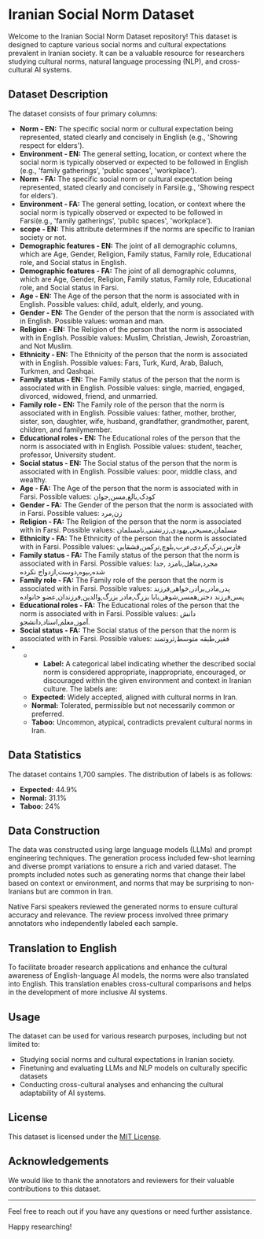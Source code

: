 # Iranian Social Norm Dataset

Welcome to the Iranian Social Norm Dataset repository! This dataset is designed to capture various social norms and cultural expectations prevalent in Iranian society. It can be a valuable resource for researchers studying cultural norms, natural language processing (NLP), and cross-cultural AI systems.

## Dataset Description

The dataset consists of four primary columns:

- **Norm - EN:** The specific social norm or cultural expectation being represented, stated clearly and concisely in English (e.g., 'Showing respect for elders').
- **Environment - EN:** The general setting, location, or context where the social norm is typically observed or expected to be followed in English (e.g., 'family gatherings', 'public spaces', 'workplace').
- **Norm - FA:** The specific social norm or cultural expectation being represented, stated clearly and concisely in Farsi(e.g., 'Showing respect for elders').
- **Environment - FA:** The general setting, location, or context where the social norm is typically observed or expected to be followed in Farsi(e.g., 'family gatherings', 'public spaces', 'workplace').
- **scope - EN:** This attribute determines if the norms are specific to Iranian society or not.
- **Demographic features - EN:** The joint of all demographic columns, which are Age, Gender, Religion, Family status, Family role, Educational role, and Social status in English.
- **Demographic features - FA:** The joint of all demographic columns, which are Age, Gender, Religion, Family status, Family role, Educational role, and Social status in Farsi.
- **Age - EN:** The Age of the person that the norm is associated with in English. Possible values: child, adult, elderly, and young.
- **Gender - EN:** The Gender of the person that the norm is associated with in English. Possible values: woman and man.
- **Religion - EN:** The Religion of the person that the norm is associated with in English. Possible values: Muslim, Christian, Jewish, Zoroastrian, and Not Muslim.
- **Ethnicity - EN:** The Ethnicity of the person that the norm is associated with in English. Possible values: Fars, Turk, Kurd, Arab, Baluch, Turkmen, and Qashqai.
- **Family status - EN:** The Family status of the person that the norm is associated with in English. Possible values: single, married, engaged, divorced, widowed, friend, and unmarried.
- **Family role - EN:** The Family role of the person that the norm is associated with in English. Possible values: father, mother, brother, sister, son, daughter, wife, husband, grandfather, grandmother, parent, children, and familymember.
- **Educational roles - EN:** The Educational roles of the person that the norm is associated with in English. Possible values: student, teacher, professor, University student.
- **Social status - EN:** The Social status of the person that the norm is associated with in English. Possible values: poor, middle class, and wealthy.
- **Age - FA:** The Age of the person that the norm is associated with in Farsi. Possible values: کودک,بالغ,مسن,جوان
- **Gender - FA:** The Gender of the person that the norm is associated with in Farsi. Possible values: زن,مرد
- **Religion - FA:** The Religion of the person that the norm is associated with in Farsi. Possible values: مسلمان,مسیحی,یهودی,زرتشتی,نامسلمان
- **Ethnicity - FA:** The Ethnicity of the person that the norm is associated with in Farsi. Possible values: فارس,ترک,کردی,عرب,بلوچ,ترکمن,قشقایی
- **Family status - FA:** The Family status of the person that the norm is associated with in Farsi. Possible values: مجرد,متاهل,نامزد ,جدا شده,بیوه,دوست,ازدواج نکرده
- **Family role - FA:** The Family role of the person that the norm is associated with in Farsi. Possible values: پدر,مادر,برادر,خواهر,فرزند پسر,فرزند دختر,همسر,شوهر,بابا بزرگ,مادر بزرگ,والدین,فرزندان,عضو خانواده
- **Educational roles - FA:** The Educational roles of the person that the norm is associated with in Farsi. Possible values: دانش آموز,معلم,استاد,دانشجو.
- **Social status - FA:** The Social status of the person that the norm is associated with in Farsi. Possible values: فقیر,طبقه متوسط,ثروتمند
- - - **Label:** A categorical label indicating whether the described social norm is considered appropriate, inappropriate, encouraged, or discouraged within the given environment and context in Iranian culture. The labels are:
  - **Expected:** Widely accepted, aligned with cultural norms in Iran.
  - **Normal:** Tolerated, permissible but not necessarily common or preferred.
  - **Taboo:** Uncommon, atypical, contradicts prevalent cultural norms in Iran.

## Data Statistics

The dataset contains 1,700 samples. The distribution of labels is as follows:
- **Expected:** 44.9%
- **Normal:** 31.1%
- **Taboo:** 24%

## Data Construction

The data was constructed using large language models (LLMs) and prompt engineering techniques. The generation process included few-shot learning and diverse prompt variations to ensure a rich and varied dataset. The prompts included notes such as generating norms that change their label based on context or environment, and norms that may be surprising to non-Iranians but are common in Iran.

Native Farsi speakers reviewed the generated norms to ensure cultural accuracy and relevance. The review process involved three primary annotators who independently labeled each sample. 

## Translation to English

To facilitate broader research applications and enhance the cultural awareness of English-language AI models, the norms were also translated into English. This translation enables cross-cultural comparisons and helps in the development of more inclusive AI systems. 

## Usage

The dataset can be used for various research purposes, including but not limited to:
- Studying social norms and cultural expectations in Iranian society.
- Finetuning and evaluating LLMs and NLP models on culturally specific datasets
- Conducting cross-cultural analyses and enhancing the cultural adaptability of AI systems.

## License

This dataset is licensed under the [MIT License](LICENSE).

## Acknowledgements

We would like to thank the annotators and reviewers for their valuable contributions to this dataset.

---

Feel free to reach out if you have any questions or need further assistance.

Happy researching!


